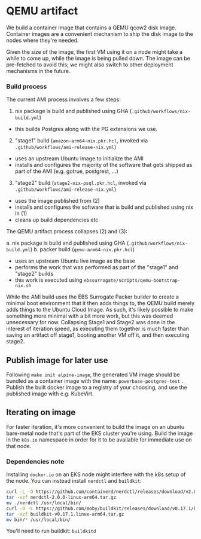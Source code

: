 # QEMU artifact

We build a container image that contains a QEMU qcow2 disk image. Container images are a convenient mechanism to ship the disk image to the nodes where they're needed.

Given the size of the image, the first VM using it on a node might take a while to come up, while the image is being pulled down. The image can be pre-fetched to avoid this; we might also switch to other deployment mechanisms in the future.

### Build process

The current AMI process involves a few steps:

1. nix package is build and published using GHA (`.github/workflows/nix-build.yml`)
  - this builds Postgres along with the PG extensions we use.
2. "stage1" build (`amazon-arm64-nix.pkr.hcl`, invoked via `.github/workflows/ami-release-nix.yml`)
  - uses an upstream Ubuntu image to initialize the AMI
  - installs and configures the majority of the software that gets shipped as part of the AMI (e.g. gotrue, postgrest, ...)
3. "stage2" build (`stage2-nix-psql.pkr.hcl`, invoked via `.github/workflows/ami-release-nix.yml`)
  - uses the image published from (2)
  - installs and configures the software that is build and published using nix in (1)
  - cleans up build dependencies etc

The QEMU artifact process collapses (2) and (3):

a. nix package is build and published using GHA (`.github/workflows/nix-build.yml`)
b. packer build (`qemu-arm64-nix.pkr.hcl`)
  - uses an upstream Ubuntu live image as the base
  - performs the work that was performed as part of the "stage1" and "stage2" builds
  - this work is executed using `ebssurrogate/scripts/qemu-bootstrap-nix.sh`

While the AMI build uses the EBS Surrogate Packer builder to create a minimal boot environment that it then adds things to, the QEMU build merely adds things to the Ubuntu Cloud Image. As such, it's likely possible to make something more minimal with a bit more work, but this was deemed unnecessary for now. Collapsing Stage1 and Stage2 was done in the interest of iteration speed, as executing them together is much faster than saving an artifact off stage1, booting another VM off it, and then executing stage2.

## Publish image for later use

Following `make init alpine-image`, the generated VM image should be bundled as a container image with the name: `powerbase-postgres-test` . Publish the built docker image to a registry of your choosing, and use the published image with e.g. KubeVirt.

## Iterating on image

For faster iteration, it's more convenient to build the image on an ubuntu bare-metal node that's part of the EKS cluster you're using. Build the image in the `k8s.io` namespace in order for it to be available for immediate use on that node.

### Dependencies note

Installing `docker.io` on an EKS node might interfere with the k8s setup of the node. You can instead install `nerdctl` and `buildkit`:

```bash
curl -L -O https://github.com/containerd/nerdctl/releases/download/v2.0.0/nerdctl-2.0.0-linux-arm64.tar.gz
tar -xzf nerdctl-2.0.0-linux-arm64.tar.gz
mv ./nerdctl /usr/local/bin/
curl -O -L https://github.com/moby/buildkit/releases/download/v0.17.1/buildkit-v0.17.1.linux-arm64.tar.gz
tar -xzf buildkit-v0.17.1.linux-arm64.tar.gz
mv bin/* /usr/local/bin/
```

You'll need to run buildkit: `buildkitd`
